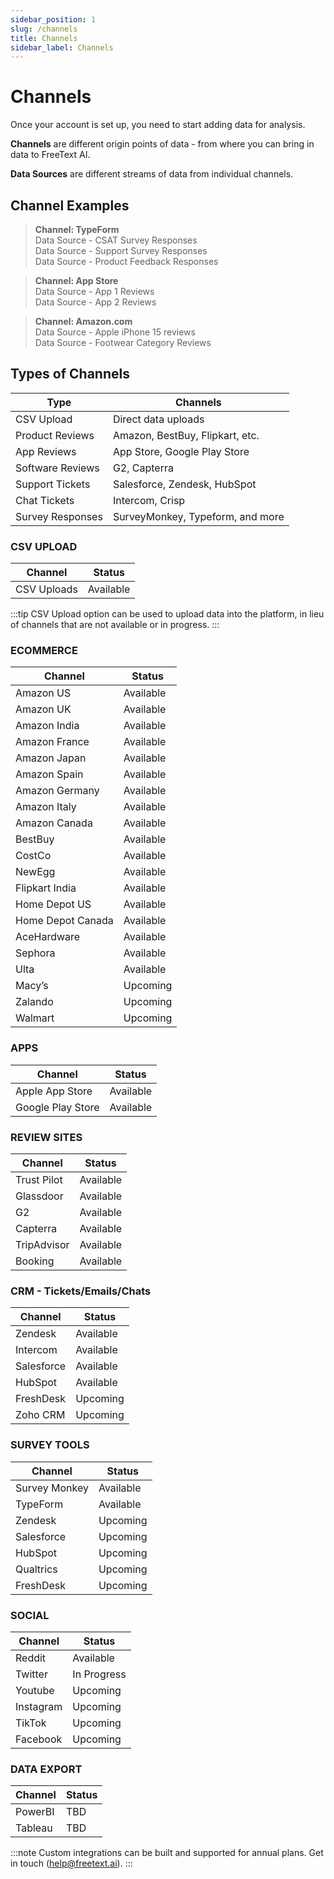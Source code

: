 ```yaml
---
sidebar_position: 1
slug: /channels
title: Channels
sidebar_label: Channels
---
```


# Channels

Once your account is set up, you need to start adding data for analysis.

**Channels** are different origin points of data - from where you can bring in data to FreeText AI.

**Data Sources** are different streams of data from individual channels. 

## Channel Examples

> **Channel: TypeForm**
> <br/>Data Source - CSAT Survey Responses
> <br/>Data Source - Support Survey Responses
> <br/>Data Source - Product Feedback Responses

> **Channel: App Store**
> <br/>Data Source - App 1 Reviews 
> <br/>Data Source - App 2 Reviews 

> **Channel: Amazon.com**
> <br/>Data Source - Apple iPhone 15 reviews
> <br/>Data Source - Footwear Category Reviews


## **Types of Channels**


| Type              | Channels                                                      |
| ----------------- | ------------------------------------------------------------- |
| CSV Upload        | Direct data uploads                                           |
| Product Reviews   | Amazon, BestBuy, Flipkart, etc.                               |
| App Reviews       | App Store, Google Play Store                                  |
| Software Reviews  | G2, Capterra                                                  |
| Support Tickets   | Salesforce, Zendesk, HubSpot                                  |
| Chat Tickets      | Intercom, Crisp                                               |
| Survey Responses  | SurveyMonkey, Typeform, and more                              |


### CSV UPLOAD

| Channel       | Status    |
|---------------|-----------|
| CSV Uploads   | Available |

:::tip
CSV Upload option can be used to upload data into the platform, in lieu of channels that are not available or in progress.
:::

### ECOMMERCE

| Channel            | Status    |
|--------------------|-----------|
| Amazon US          | Available |
| Amazon UK          | Available |
| Amazon India       | Available |
| Amazon France      | Available |
| Amazon Japan       | Available |
| Amazon Spain       | Available |
| Amazon Germany     | Available |
| Amazon Italy       | Available |
| Amazon Canada      | Available |
| BestBuy            | Available |
| CostCo             | Available |
| NewEgg             | Available |
| Flipkart India     | Available |
| Home Depot US      | Available |
| Home Depot Canada  | Available |
| AceHardware        | Available |
| Sephora            | Available |
| Ulta               | Available |
| Macy’s             | Upcoming  |
| Zalando            | Upcoming  |
| Walmart            | Upcoming  |

### APPS

| Channel           | Status    |
|-------------------|-----------|
| Apple App Store   | Available |
| Google Play Store | Available |

### REVIEW SITES

| Channel        | Status    |
|----------------|-----------|
| Trust Pilot    | Available |
| Glassdoor      | Available |
| G2             | Available |
| Capterra       | Available |
| TripAdvisor    | Available |
| Booking        | Available |

### CRM - Tickets/Emails/Chats

| Channel    | Status    |
|------------|-----------|
| Zendesk    | Available |
| Intercom   | Available |
| Salesforce | Available |
| HubSpot    | Available |
| FreshDesk  | Upcoming  |
| Zoho CRM   | Upcoming  |

### SURVEY TOOLS

| Channel       | Status    |
|---------------|-----------|
| Survey Monkey | Available |
| TypeForm      | Available |
| Zendesk       | Upcoming  |
| Salesforce    | Upcoming  |
| HubSpot       | Upcoming  |
| Qualtrics     | Upcoming  |
| FreshDesk     | Upcoming  |

### SOCIAL

| Channel   | Status      |
|-----------|-------------|
| Reddit    | Available   |
| Twitter   | In Progress |
| Youtube   | Upcoming    |
| Instagram | Upcoming    |
| TikTok    | Upcoming    |
| Facebook  | Upcoming    |

### DATA EXPORT

| Channel  | Status    |
|----------|-----------|
| PowerBI  | TBD       |
| Tableau  | TBD       |

:::note
Custom integrations can be built and supported for annual plans. Get in touch (help@freetext.ai).
:::
